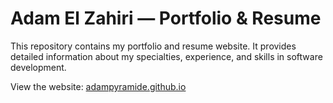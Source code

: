 # Adam El Zahiri — Portfolio & Resume

This repository contains my portfolio and resume website. It provides detailed information about my specialties, experience, and skills in software development.

View the website: [adampyramide.github.io](https://adampyramide.github.io/)
